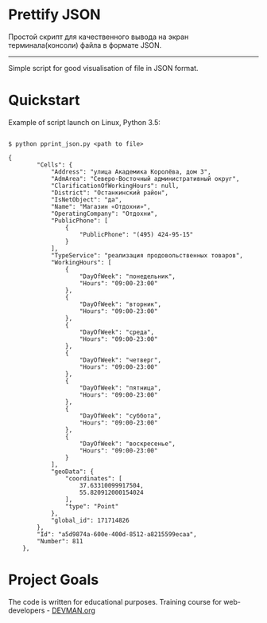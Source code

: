 # Prettify JSON

Простой скрипт для качественного вывода на экран терминала(консоли) файла в формате JSON.

---------------------------------------------------------

Simple script for good visualisation of file in JSON format.

# Quickstart

Example of script launch on Linux, Python 3.5:

```#!bash

$ python pprint_json.py <path to file>

{
        "Cells": {
            "Address": "улица Академика Королёва, дом 3",
            "AdmArea": "Северо-Восточный административный округ",
            "ClarificationOfWorkingHours": null,
            "District": "Останкинский район",
            "IsNetObject": "да",
            "Name": "Магазин «Отдохни»",
            "OperatingCompany": "Отдохни",
            "PublicPhone": [
                {
                    "PublicPhone": "(495) 424-95-15"
                }
            ],
            "TypeService": "реализация продовольственных товаров",
            "WorkingHours": [
                {
                    "DayOfWeek": "понедельник",
                    "Hours": "09:00-23:00"
                },
                {
                    "DayOfWeek": "вторник",
                    "Hours": "09:00-23:00"
                },
                {
                    "DayOfWeek": "среда",
                    "Hours": "09:00-23:00"
                },
                {
                    "DayOfWeek": "четверг",
                    "Hours": "09:00-23:00"
                },
                {
                    "DayOfWeek": "пятница",
                    "Hours": "09:00-23:00"
                },
                {
                    "DayOfWeek": "суббота",
                    "Hours": "09:00-23:00"
                },
                {
                    "DayOfWeek": "воскресенье",
                    "Hours": "09:00-23:00"
                }
            ],
            "geoData": {
                "coordinates": [
                    37.63310099917504,
                    55.820912000154024
                ],
                "type": "Point"
            },
            "global_id": 171714826
        },
        "Id": "a5d9874a-600e-400d-8512-a8215599ecaa",
        "Number": 811
    },

```

# Project Goals

The code is written for educational purposes. Training course for web-developers - [DEVMAN.org](https://devman.org)
